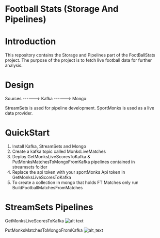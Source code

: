 # Football Stats (Storage And Pipelines)

# Introduction 
This repository contains the Storage and Pipelines part of the FootBallStats project.
The purpose of the project is to fetch live football data for further analysis.


# Design 

Sources ------> Kafka ------> Mongo 
                                  
StreamSets is used for pipeline development.
SportMonks is used as a live data provider.


# QuickStart 
1.  Install Kafka, StreamSets and Mongo
2.  Create a kafka topic called  MonksLiveMatches
3.  Deploy  GetMonksLiveScoresToKafka & PutMonksMatchesToMongoFromKafka pipelines contained in streamsets folder 
4.  Replace the api token with your sportMonks Api token in GetMonksLiveScoresToKafka
5.  To create a collection in mongo that holds FT Matches only run BuildFootballMatchesFromMatches


# StreamSets Pipelines 
GetMonksLiveScoresToKafka
![alt text](https://github.com/athanikos/Football_Stats_Storage_And_Pipelines/blob/master/screenshots/GetMonksLiveScoresToKafka.png)

PutMonksMatchesToMongoFromKafka
![alt_text](https://github.com/athanikos/Football_Stats_Storage_And_Pipelines/blob/master/screenshots/PutMonksMatchesToMongoFromKafka.png)












